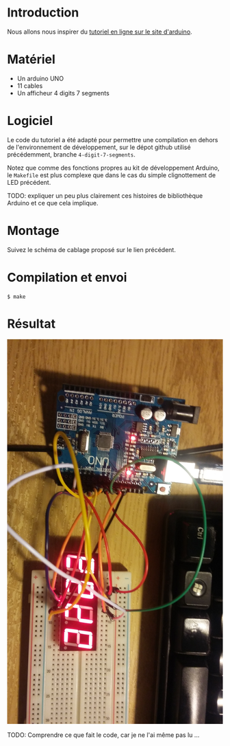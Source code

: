 # Introduction

Nous allons nous inspirer du [tutoriel en ligne sur le site
d'arduino](https://create.arduino.cc/projecthub/SAnwandter1/programming-4-digit-7-segment-led-display-2d33f8).

# Matériel

* Un arduino UNO
* 11 cables
* Un afficheur 4 digits 7 segments

# Logiciel

Le code du tutoriel a été adapté pour permettre une compilation en dehors de
l'environnement de développement, sur le dépot github utilisé précédemment,
branche `4-digit-7-segments`.

Notez que comme des fonctions propres au kit de développement Arduino, le
`Makefile` est plus complexe que dans le cas du simple clignottement de LED
précédent.

TODO: expliquer un peu plus clairement ces histoires de bibliothèque Arduino et
ce que cela implique.

# Montage

Suivez le schéma de cablage proposé sur le lien précédent.


# Compilation et envoi

```
$ make
```

# Résultat

![Résultat du montage et envoi du code](./images/4digits7segs-plugged.jpg)

TODO: Comprendre ce que fait le code, car je ne l'ai même pas lu ...

